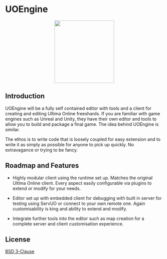 # UOEngine

<p align="center">
    <img src="https://i.imgur.com/xnsZTfM.jpeg" width="190" height="200" >
</p>

## Introduction

UOEngine will be a fully self contained editor with tools and a client for creating and editing Ultima Online freeshards. If you are familiar with game engines such as Unreal and Unity, they have their own editor and tools to allow you to build and package a final game. The idea behind UOEngine is similar.  

The ethos is to write code that is loosely coupled for easy extension and to write it as simply as possible for anyone to pick up quickly. No extravagance or trying to be fancy.

## Roadmap and Features

- Highly modular client using the runtime set up. Matches the original Ultima Online client. Every aspect easily configurable via plugins to extend or modify for your needs. 

- Editor set up with embedded client for debugging with built in server for testing using ServUO or connect to your own remote one. Again customisability is king and ability to extend and modify. 

- Integrate further tools into the editor such as map creation for a complete server and client customisation experience.

## License

[BSD 3-Clause](https://opensource.org/licenses/BSD-3-Clause)
